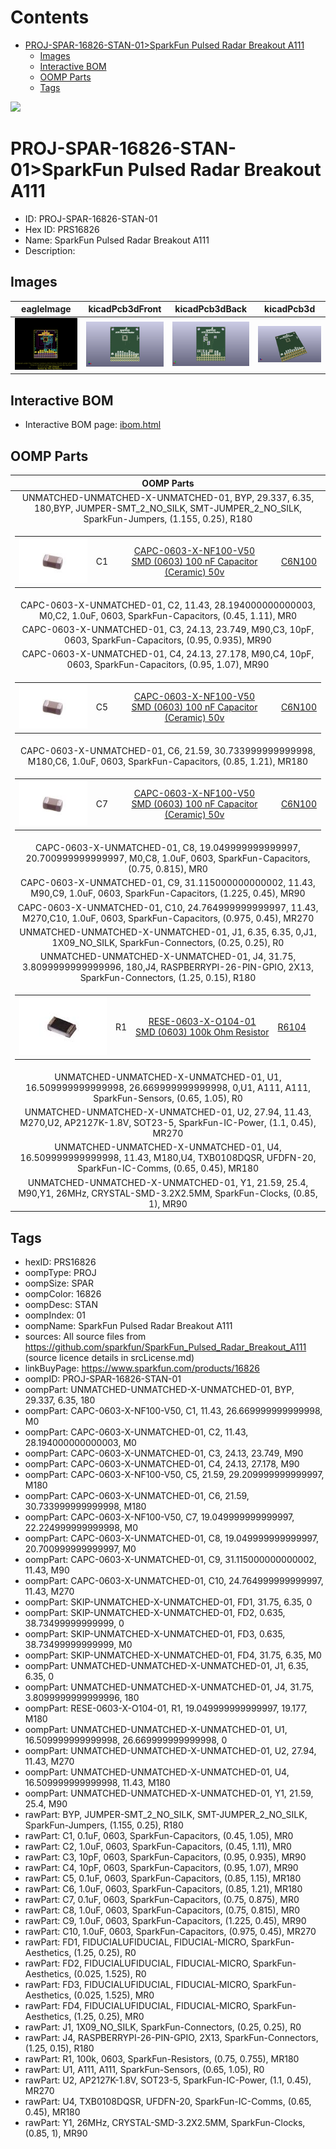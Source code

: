 



Contents
========

* [PROJ-SPAR-16826-STAN-01>SparkFun Pulsed Radar Breakout A111](#proj-spar-16826-stan-01sparkfun-pulsed-radar-breakout-a111)
	* [Images](#images)
	* [Interactive BOM](#interactive-bom)
	* [OOMP Parts](#oomp-parts)
	* [Tags](#tags)
  
![][im]
# PROJ-SPAR-16826-STAN-01>SparkFun Pulsed Radar Breakout A111

- ID: PROJ-SPAR-16826-STAN-01
- Hex ID: PRS16826
- Name: SparkFun Pulsed Radar Breakout A111
- Description: 

## Images
  
  

|eagleImage|kicadPcb3dFront|kicadPcb3dBack|kicadPcb3d|
| :---: | :---: | :---: | :---: |
|[![eagleImage](eagleImage_140.png)](eagleImage_600.png)|[![kicadPcb3dFront](kicadPcb3dFront_140.png)](kicadPcb3dFront_600.png)|[![kicadPcb3dBack](kicadPcb3dBack_140.png)](kicadPcb3dBack_600.png)|[![kicadPcb3d](kicadPcb3d_140.png)](kicadPcb3d_600.png)|

## Interactive BOM

- Interactive BOM page: [ibom.html](kicad/bom/ibom.html)

## OOMP Parts
  

|OOMP Parts|
| :---: |
|UNMATCHED-UNMATCHED-X-UNMATCHED-01, BYP, 29.337, 6.35, 180,BYP, JUMPER-SMT_2_NO_SILK, SMT-JUMPER_2_NO_SILK, SparkFun-Jumpers, (1.155, 0.25), R180|
|<table><tr><td>![CAPC-0603-X-NF100-V50](https://raw.githubusercontent.com/oomlout/oomlout_OOMP_parts/main/CAPC-0603-X-NF100-V50/image_140.jpg)</td><td> C1</td><td>[CAPC-0603-X-NF100-V50<br>SMD (0603) 100 nF Capacitor (Ceramic) 50v](https://github.com/oomlout/oomlout_OOMP_parts/tree/main/CAPC-0603-X-NF100-V50/)</td><td>[C6N100](https://github.com/oomlout/oomlout_OOMP_parts/tree/main/CAPC-0603-X-NF100-V50/)</td></tr></table>|
|CAPC-0603-X-UNMATCHED-01, C2, 11.43, 28.194000000000003, M0,C2, 1.0uF, 0603, SparkFun-Capacitors, (0.45, 1.11), MR0|
|CAPC-0603-X-UNMATCHED-01, C3, 24.13, 23.749, M90,C3, 10pF, 0603, SparkFun-Capacitors, (0.95, 0.935), MR90|
|CAPC-0603-X-UNMATCHED-01, C4, 24.13, 27.178, M90,C4, 10pF, 0603, SparkFun-Capacitors, (0.95, 1.07), MR90|
|<table><tr><td>![CAPC-0603-X-NF100-V50](https://raw.githubusercontent.com/oomlout/oomlout_OOMP_parts/main/CAPC-0603-X-NF100-V50/image_140.jpg)</td><td> C5</td><td>[CAPC-0603-X-NF100-V50<br>SMD (0603) 100 nF Capacitor (Ceramic) 50v](https://github.com/oomlout/oomlout_OOMP_parts/tree/main/CAPC-0603-X-NF100-V50/)</td><td>[C6N100](https://github.com/oomlout/oomlout_OOMP_parts/tree/main/CAPC-0603-X-NF100-V50/)</td></tr></table>|
|CAPC-0603-X-UNMATCHED-01, C6, 21.59, 30.733999999999998, M180,C6, 1.0uF, 0603, SparkFun-Capacitors, (0.85, 1.21), MR180|
|<table><tr><td>![CAPC-0603-X-NF100-V50](https://raw.githubusercontent.com/oomlout/oomlout_OOMP_parts/main/CAPC-0603-X-NF100-V50/image_140.jpg)</td><td> C7</td><td>[CAPC-0603-X-NF100-V50<br>SMD (0603) 100 nF Capacitor (Ceramic) 50v](https://github.com/oomlout/oomlout_OOMP_parts/tree/main/CAPC-0603-X-NF100-V50/)</td><td>[C6N100](https://github.com/oomlout/oomlout_OOMP_parts/tree/main/CAPC-0603-X-NF100-V50/)</td></tr></table>|
|CAPC-0603-X-UNMATCHED-01, C8, 19.049999999999997, 20.700999999999997, M0,C8, 1.0uF, 0603, SparkFun-Capacitors, (0.75, 0.815), MR0|
|CAPC-0603-X-UNMATCHED-01, C9, 31.115000000000002, 11.43, M90,C9, 1.0uF, 0603, SparkFun-Capacitors, (1.225, 0.45), MR90|
|CAPC-0603-X-UNMATCHED-01, C10, 24.764999999999997, 11.43, M270,C10, 1.0uF, 0603, SparkFun-Capacitors, (0.975, 0.45), MR270|
|UNMATCHED-UNMATCHED-X-UNMATCHED-01, J1, 6.35, 6.35, 0,J1, 1X09_NO_SILK, SparkFun-Connectors, (0.25, 0.25), R0|
|UNMATCHED-UNMATCHED-X-UNMATCHED-01, J4, 31.75, 3.8099999999999996, 180,J4, RASPBERRYPI-26-PIN-GPIO, 2X13, SparkFun-Connectors, (1.25, 0.15), R180|
|<table><tr><td>![RESE-0603-X-O104-01](https://raw.githubusercontent.com/oomlout/oomlout_OOMP_parts/main/RESE-0603-X-O104-01/image_140.jpg)</td><td> R1</td><td>[RESE-0603-X-O104-01<br>SMD (0603) 100k Ohm Resistor](https://github.com/oomlout/oomlout_OOMP_parts/tree/main/RESE-0603-X-O104-01/)</td><td>[R6104](https://github.com/oomlout/oomlout_OOMP_parts/tree/main/RESE-0603-X-O104-01/)</td></tr></table>|
|UNMATCHED-UNMATCHED-X-UNMATCHED-01, U1, 16.509999999999998, 26.669999999999998, 0,U1, A111, A111, SparkFun-Sensors, (0.65, 1.05), R0|
|UNMATCHED-UNMATCHED-X-UNMATCHED-01, U2, 27.94, 11.43, M270,U2, AP2127K-1.8V, SOT23-5, SparkFun-IC-Power, (1.1, 0.45), MR270|
|UNMATCHED-UNMATCHED-X-UNMATCHED-01, U4, 16.509999999999998, 11.43, M180,U4, TXB0108DQSR, UFDFN-20, SparkFun-IC-Comms, (0.65, 0.45), MR180|
|UNMATCHED-UNMATCHED-X-UNMATCHED-01, Y1, 21.59, 25.4, M90,Y1, 26MHz, CRYSTAL-SMD-3.2X2.5MM, SparkFun-Clocks, (0.85, 1), MR90|

## Tags

- hexID: PRS16826
- oompType: PROJ
- oompSize: SPAR
- oompColor: 16826
- oompDesc: STAN
- oompIndex: 01
- oompName: SparkFun Pulsed Radar Breakout A111
- sources: All source files from https://github.com/sparkfun/SparkFun_Pulsed_Radar_Breakout_A111 (source licence details in srcLicense.md)
- linkBuyPage: https://www.sparkfun.com/products/16826
- oompID: PROJ-SPAR-16826-STAN-01
- oompPart: UNMATCHED-UNMATCHED-X-UNMATCHED-01, BYP, 29.337, 6.35, 180
- oompPart: CAPC-0603-X-NF100-V50, C1, 11.43, 26.669999999999998, M0
- oompPart: CAPC-0603-X-UNMATCHED-01, C2, 11.43, 28.194000000000003, M0
- oompPart: CAPC-0603-X-UNMATCHED-01, C3, 24.13, 23.749, M90
- oompPart: CAPC-0603-X-UNMATCHED-01, C4, 24.13, 27.178, M90
- oompPart: CAPC-0603-X-NF100-V50, C5, 21.59, 29.209999999999997, M180
- oompPart: CAPC-0603-X-UNMATCHED-01, C6, 21.59, 30.733999999999998, M180
- oompPart: CAPC-0603-X-NF100-V50, C7, 19.049999999999997, 22.224999999999998, M0
- oompPart: CAPC-0603-X-UNMATCHED-01, C8, 19.049999999999997, 20.700999999999997, M0
- oompPart: CAPC-0603-X-UNMATCHED-01, C9, 31.115000000000002, 11.43, M90
- oompPart: CAPC-0603-X-UNMATCHED-01, C10, 24.764999999999997, 11.43, M270
- oompPart: SKIP-UNMATCHED-X-UNMATCHED-01, FD1, 31.75, 6.35, 0
- oompPart: SKIP-UNMATCHED-X-UNMATCHED-01, FD2, 0.635, 38.73499999999999, 0
- oompPart: SKIP-UNMATCHED-X-UNMATCHED-01, FD3, 0.635, 38.73499999999999, M0
- oompPart: SKIP-UNMATCHED-X-UNMATCHED-01, FD4, 31.75, 6.35, M0
- oompPart: UNMATCHED-UNMATCHED-X-UNMATCHED-01, J1, 6.35, 6.35, 0
- oompPart: UNMATCHED-UNMATCHED-X-UNMATCHED-01, J4, 31.75, 3.8099999999999996, 180
- oompPart: RESE-0603-X-O104-01, R1, 19.049999999999997, 19.177, M180
- oompPart: UNMATCHED-UNMATCHED-X-UNMATCHED-01, U1, 16.509999999999998, 26.669999999999998, 0
- oompPart: UNMATCHED-UNMATCHED-X-UNMATCHED-01, U2, 27.94, 11.43, M270
- oompPart: UNMATCHED-UNMATCHED-X-UNMATCHED-01, U4, 16.509999999999998, 11.43, M180
- oompPart: UNMATCHED-UNMATCHED-X-UNMATCHED-01, Y1, 21.59, 25.4, M90
- rawPart: BYP, JUMPER-SMT_2_NO_SILK, SMT-JUMPER_2_NO_SILK, SparkFun-Jumpers, (1.155, 0.25), R180
- rawPart: C1, 0.1uF, 0603, SparkFun-Capacitors, (0.45, 1.05), MR0
- rawPart: C2, 1.0uF, 0603, SparkFun-Capacitors, (0.45, 1.11), MR0
- rawPart: C3, 10pF, 0603, SparkFun-Capacitors, (0.95, 0.935), MR90
- rawPart: C4, 10pF, 0603, SparkFun-Capacitors, (0.95, 1.07), MR90
- rawPart: C5, 0.1uF, 0603, SparkFun-Capacitors, (0.85, 1.15), MR180
- rawPart: C6, 1.0uF, 0603, SparkFun-Capacitors, (0.85, 1.21), MR180
- rawPart: C7, 0.1uF, 0603, SparkFun-Capacitors, (0.75, 0.875), MR0
- rawPart: C8, 1.0uF, 0603, SparkFun-Capacitors, (0.75, 0.815), MR0
- rawPart: C9, 1.0uF, 0603, SparkFun-Capacitors, (1.225, 0.45), MR90
- rawPart: C10, 1.0uF, 0603, SparkFun-Capacitors, (0.975, 0.45), MR270
- rawPart: FD1, FIDUCIALUFIDUCIAL, FIDUCIAL-MICRO, SparkFun-Aesthetics, (1.25, 0.25), R0
- rawPart: FD2, FIDUCIALUFIDUCIAL, FIDUCIAL-MICRO, SparkFun-Aesthetics, (0.025, 1.525), R0
- rawPart: FD3, FIDUCIALUFIDUCIAL, FIDUCIAL-MICRO, SparkFun-Aesthetics, (0.025, 1.525), MR0
- rawPart: FD4, FIDUCIALUFIDUCIAL, FIDUCIAL-MICRO, SparkFun-Aesthetics, (1.25, 0.25), MR0
- rawPart: J1, 1X09_NO_SILK, SparkFun-Connectors, (0.25, 0.25), R0
- rawPart: J4, RASPBERRYPI-26-PIN-GPIO, 2X13, SparkFun-Connectors, (1.25, 0.15), R180
- rawPart: R1, 100k, 0603, SparkFun-Resistors, (0.75, 0.755), MR180
- rawPart: U1, A111, A111, SparkFun-Sensors, (0.65, 1.05), R0
- rawPart: U2, AP2127K-1.8V, SOT23-5, SparkFun-IC-Power, (1.1, 0.45), MR270
- rawPart: U4, TXB0108DQSR, UFDFN-20, SparkFun-IC-Comms, (0.65, 0.45), MR180
- rawPart: Y1, 26MHz, CRYSTAL-SMD-3.2X2.5MM, SparkFun-Clocks, (0.85, 1), MR90



[im]: kicadPcb3d_450.png
